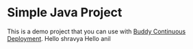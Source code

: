 # Simple Java Project
This is a demo project that you can use with [Buddy Continuous Deployment](https://buddy.works).
Hello shravya
Hello anil
